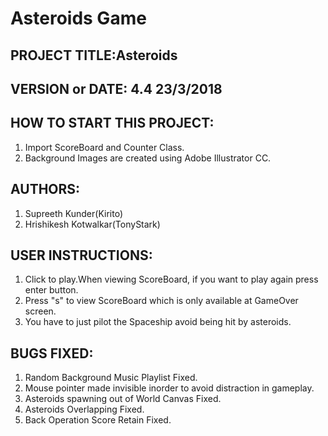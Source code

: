 # Asteroids Game

## PROJECT TITLE:Asteroids
## VERSION or DATE:    4.4     23/3/2018
## HOW TO START THIS PROJECT:
1. Import ScoreBoard and Counter Class.
2. Background Images are created using Adobe Illustrator CC.
## AUTHORS:
1. Supreeth Kunder(Kirito)
2. Hrishikesh Kotwalkar(TonyStark)
## USER INSTRUCTIONS:
1. Click to play.When viewing ScoreBoard, if you want to play again press enter button. 
2. Press "s" to view ScoreBoard which is only available at GameOver screen.
3. You have to just pilot the Spaceship avoid being hit by asteroids.
## BUGS FIXED:
1. Random Background Music Playlist Fixed.
2. Mouse pointer made invisible inorder to avoid distraction in gameplay.
3. Asteroids spawning out of World Canvas Fixed.
4. Asteroids Overlapping Fixed.
5. Back Operation Score Retain Fixed.

